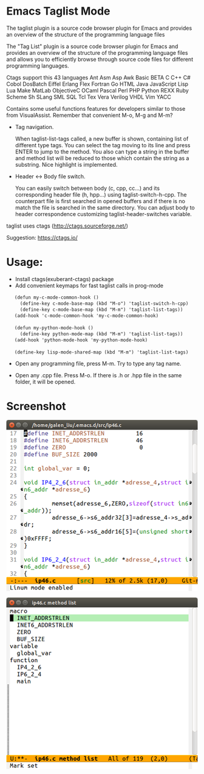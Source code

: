 # Emacs Taglist Mode
The taglist plugin is a source code browser plugin for Emacs and provides an overview of the structure of the programming language files

The "Tag List" plugin is a source code browser plugin for Emacs and provides
an overview of the structure of the programming language files and allows you
to efficiently browse through source code files for different programming
languages.

Ctags support this 43 languages Ant Asm Asp Awk Basic BETA C C++ C# Cobol
DosBatch Eiffel Erlang Flex Fortran Go HTML Java JavaScript Lisp Lua Make
MatLab ObjectiveC OCaml Pascal Perl PHP Python REXX Ruby Scheme Sh SLang SML
SQL Tcl Tex Vera Verilog VHDL Vim YACC

Contains some useful functions features for developers similar to
those from VisualAssist.  Remember that convenient M-o, M-g and M-m?

* Tag navigation.

   When taglist-list-tags called, a new buffer is shown, containing list of
   different type tags. You can select the tag moving to its line and press
   ENTER to jump to the method. You also can type a string in the buffer and
   method list will be reduced to those which contain the string as a
   substring. Nice highlight is implemented.

* Header <-> Body file switch.

   You can easily switch between body (c, cpp, cc...) and its corresponding
   header file (h, hpp...) using taglist-switch-h-cpp. The counterpart file
   is first searched in opened buffers and if there is no match the file is
   searched in the same directory. You can adjust body to header
   correspondence customizing taglist-header-switches variable.

taglist uses ctags (http://ctags.sourceforge.net/)

Suggestion: https://ctags.io/

# Usage:

* Install ctags(exuberant-ctags) package
* Add convenient keymaps for fast taglist calls in prog-mode

```elisp
   (defun my-c-mode-common-hook ()
     (define-key c-mode-base-map (kbd "M-o") 'taglist-switch-h-cpp)
     (define-key c-mode-base-map (kbd "M-m") 'taglist-list-tags))
   (add-hook 'c-mode-common-hook 'my-c-mode-common-hook)

   (defun my-python-mode-hook ()
     (define-key python-mode-map (kbd "M-m") 'taglist-list-tags))
   (add-hook 'python-mode-hook 'my-python-mode-hook)

   (define-key lisp-mode-shared-map (kbd "M-m") 'taglist-list-tags)
```

* Open any programming file, press M-m. Try to type any tag name.

* Open any .cpp file.  Press M-o.  If there is .h or .hpp file in the
   same folder, it will be opened.

# Screenshot

![Image](images/taglist-c-src.png?raw=true)

![Image](images/taglist-tags.png?raw=true)
